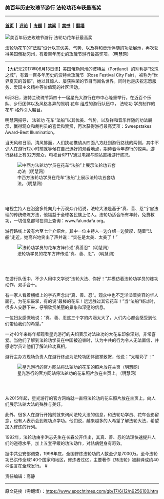 ### 美百年历史玫瑰节游行 法轮功花车获最高奖

---

#### [首页](../../../..?n9256100) &nbsp;|&nbsp; [评论](../../../../../epoch-comment?n9256100) &nbsp;|&nbsp; [专题](../../../../../epoch-special?n9256100) &nbsp;|&nbsp; [禁闻](../../../../../epoch-news?n9256100) &nbsp;|&nbsp; [禁书](../../../../../books?n9256100) &nbsp;|&nbsp; [翻墙](https://github.com/gfw-breaker/nogfw/blob/master/README.md?n9256100)


<div><img alt="美百年历史玫瑰节游行 法轮功花车获最高奖" class="attachment-djy_600_400 size-djy_600_400 wp-post-image" src="https://i.epochtimes.com/assets/uploads/2017/06/2017-6-8-oregon-portland-parade_01-ss.jpg"/>
<div class="caption">
 <p>
  法轮功花车的“法船”设计以其优美、气势、以及祥和音乐伴随的功法展示，再次获得美国俄勒冈州，有着百年历史的玫瑰节游行最高奖项。（明慧网）
 </p>
</div></div><hr/><div class="post_content" id="artbody" itemprop="articleBody">
 <!-- article content begin -->
 <p>
  【大纪元2017年06月13日讯】美国俄勒冈州的波特兰（Portland）的别称是“玫瑰之城”，有着一百多年历史的波特兰玫瑰节（Rose Festival City Fair），被称为“世界夏天的首都”，她以其惊人、屡获殊荣的节目而闻名世界，同时也是庆祝志愿服务、爱国主义精神等价值观的社区活动。
 </p>
 <p>
  6月3日，波特兰玫瑰节第四十一届星光大游行在市中心隆重举行。在近百个乐队、步行团体以及风格各异的照明
  <ok href="https://www.epochtimes.com/gb/tag/%E8%8A%B1%E8%BD%A6.html">
   花车
  </ok>
  组成的游行队伍中，
  <ok href="https://www.epochtimes.com/gb/tag/%E6%B3%95%E8%BD%AE%E5%8A%9F.html">
   法轮功
  </ok>
  学员制作的
  <ok href="https://www.epochtimes.com/gb/tag/%E8%8A%B1%E8%BD%A6.html">
   花车
  </ok>
  格外引人瞩目。
 </p>
 <p>
  明慧网报导，
  <ok href="https://www.epochtimes.com/gb/tag/%E6%B3%95%E8%BD%AE%E5%8A%9F.html">
   法轮功
  </ok>
  花车“法船”以其优美、气势，以及祥和音乐伴随的功法展示，赢得观众和裁判员的喜爱和赞赏，再次获得游行最高奖项：Sweepstakes Award-Best Illumination。
 </p>
 <p>
  当天风和日丽，清风拂面，人们扶老携幼从四面八方赶到游行路线的两侧，其中不少人在游行12小时前就等候在自己选好的观看地点，期待着今年游行的惊喜。游行路线上有32万观众，电视台KPTV通过电视与网站直播游行盛况。
 </p>
 <figure aria-describedby="caption-attachment-9256127" class="wp-caption aligncenter" id="attachment_9256127" style="width: 331px">
  <ok href=" https://i.epochtimes.com/assets/uploads/2017/06/2017-6-8-oregon-portland-parade_02-ss.jpg" rel="noreferrer noopener" target="_blank">
   <img alt="中西方法轮功学员在花车“法船”上展示法轮功五套功法（明慧网）" class="size-full wp-image-9256127" src="https://i.epochtimes.com/assets/uploads/2017/06/2017-6-8-oregon-portland-parade_02-ss.jpg"/>
  </ok>
  <br/><figcaption class="wp-caption-text" id="caption-attachment-9256127">
   中西方法轮功学员在花车“法船”上展示法轮功五套功法。（明慧网）
  </figcaption><br/>
 </figure><br/>
 <p>
  电视主持人在沿途多处向几十万观众介绍说，法轮大法是基于“真、善、忍”宇宙法理的传统修炼方法，他福益于全球各民族上亿人。法轮功适合所有年龄，免费教功，一切信息都可在网上查询：www.falundafa.org。
 </p>
 <p>
  游行路线上设有六至七个介绍台。其中一位主持人一边介绍一边赞叹，随着“法船”走近，她高兴地笑出了声并说：“实在是太美、太美了！”
 </p>
 <figure aria-describedby="caption-attachment-9256132" class="wp-caption aligncenter" id="attachment_9256132" style="width: 450px">
  <ok href=" https://i.epochtimes.com/assets/uploads/2017/06/2017-6-8-oregon-portland-parade_03-ss-450x298.jpg" rel="noreferrer noopener" target="_blank">
   <img alt="法轮功学员的花车方阵传递“真善忍”（明慧网）" class="size-medium wp-image-9256132" src="https://i.epochtimes.com/assets/uploads/2017/06/2017-6-8-oregon-portland-parade_03-ss-450x298.jpg"/>
  </ok>
  <br/><figcaption class="wp-caption-text" id="caption-attachment-9256132">
   法轮功学员的花车方阵传递“真、善、忍”。（明慧网）
  </figcaption><br/>
 </figure><br/>
 <p>
  在游行队伍中，不少人用中文学说“法轮大法、你好！”并模仿着法轮功学员的炼功动作，双手合十。
 </p>
 <p>
  有一家人看着横幅上的字齐声念出“真、善、忍”。观众中也不乏洋溢着笑容的华人面孔，为花车鼓掌，有的说“最棒的花车！远远胜过其它花车！”当“法船”经过时，很多人安静下来，仔细欣赏美丽的景象和深邃的信息。
 </p>
 <p>
  一位妇女感慨地说：“真、善、忍这三个字的内涵太大了，人们内心都会感受到他们带给我们的希望。”
 </p>
 <p>
  一对40年来每年都观看星光游行的夫妇表示对法轮功的大花车印象深刻，非常喜爱。当他们了解到法轮功学员在中国被迫害时，认为中共的行为令人无法置信，并感谢学员让他们了解法轮功真相。
 </p>
 <p>
  游行主办方现场负责人在游行终点为法轮功团体鼓掌致贺，他说：“太精彩了！”
 </p>
 <figure aria-describedby="caption-attachment-9256142" class="wp-caption aligncenter" id="attachment_9256142" style="width: 450px">
  <ok href=" https://i.epochtimes.com/assets/uploads/2017/06/2017-6-8-oregon-portland-parade_04-ss-450x282.jpg" rel="noreferrer noopener" target="_blank">
   <img alt="星光游行的官方网站将法轮功的花车的照片放在主页（明慧网）" class="size-medium wp-image-9256142" src="https://i.epochtimes.com/assets/uploads/2017/06/2017-6-8-oregon-portland-parade_04-ss-450x282.jpg"/>
  </ok>
  <br/><figcaption class="wp-caption-text" id="caption-attachment-9256142">
   星光游行的官方网站将法轮功的花车照片放在主页上。（明慧网）
  </figcaption><br/>
 </figure><br/>
 <p>
  从2015年起，星光游行的官方网站就一直将法轮功的花车照片放在主页上，向人们展示法轮大法的殊胜与美好。
 </p>
 <p>
  此外，很多人在游行开始前就来询问法轮大法的信息，和法轮功学员、花车合影留念，也有人表示会到炼功点学功。他们说，越来越多的人希望了解法轮大法，希望加入修炼的行列。
 </p>
 <p>
  1992年，法轮功由李洪志先生在长春公开传出，其真、善、忍的法理快速提升人们的道德水平，加上五套平缓的功法动作，对祛病健身有奇效。
 </p>
 <p>
  据中共公安部调查，1998年底，全国修炼法轮功的人数至少是7000万。至今法轮功已洪传全球140个国家和地区，修炼者过亿，主要著作《转法轮》被翻译成约40种语言在全球发行。 #
 </p>
 <p>
  责任编辑：高静
 </p>
 <!-- article content end -->
 <div id="below_article_ad">
 </div>
</div>


---

原文链接（需翻墙）：https://www.epochtimes.com/gb/17/6/12/n9256100.htm
